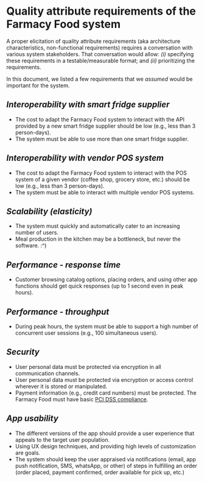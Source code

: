 # Quality attribute requirements of the Farmacy Food system

A proper elicitation of quality attribute requirements (aka architecture characteristics, non-functional requirements) 
requires a conversation with various system stakeholders. That conversation would allow: *(i)* specifying these requirements 
in a testable/measurable format; and *(ii)* prioritizing the requirements. 

In this document, we listed a few requirements that we *assumed* would be important for the system.  

## *Interoperability with smart fridge supplier* 
- The cost to adapt the Farmacy Food system to interact with the API provided by a new smart fridge supplier should be 
low (e.g., less than 3 person-days).
- The system must be able to use more than one smart fridge supplier. 

## *Interoperability with vendor POS system* 
- The cost to adapt the Farmacy Food system to interact with the POS system of a given vendor (coffee shop, grocery 
store, etc.) should be low (e.g., less than 3 person-days).
- The system must be able to interact with multiple vendor POS systems. 

## *Scalability (elasticity)*
- The system must quickly and automatically cater to an increasing number of users.
- Meal production in the kitchen may be a bottleneck, but never the software.  :^) 

## *Performance - response time* 
- Customer browsing catalog options, placing orders, and using other app functions should get quick responses (up to 1 second even in peak hours).  

## *Performance - throughput* 
- During peak hours, the system must be able to support a high number of concurrent user sessions (e.g., 100 simultaneous users). 

## *Security*
- User personal data must be protected via encryption in all communication channels. 
- User personal data must be protected via encryption or access control wherever it is stored or manipulated. 
- Payment information (e.g., credit card numbers) must be protected. The Farmacy Food must have basic [PCI DSS compliance](https://en.wikipedia.org/wiki/Payment_Card_Industry_Data_Security_Standard). 

## *App usability* 
- The different versions of the app should provide a user experience that appeals to the target user population. 
- Using UX design techniques, and providing high levels of customization are goals.
- The system should keep the user appraised via notifications (email, app push notification, SMS, whatsApp, or other) of 
steps in fulfilling an order (order placed, payment confirmed, order available for pick up, etc.)
